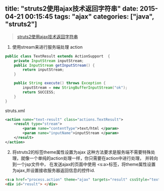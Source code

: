 title: "struts2使用ajax技术返回字符串"
date: 2015-04-21 00:15:45
tags: "ajax"
categories: ["java", "struts2"]
---

> [struts2使用ajax技术返回字符串](http://hi.baidu.com/suinmi/item/5de98cfb8da44eee1b111fa8)

1. 使用stream来进行服务端处理
action
```java
public class TextResult extends ActionSupport  {
    private InputStream inputStream;
    public InputStream getInputStream() {
        return inputStream;
    }

    public String execute() throws Exception {
        inputStream = new StringBufferInputStream("ok");
        return SUCCESS;
    }
} 
```
struts.xml
```xml
<action name="text-result" class="actions.TextResult">
    <result type="stream">
        <param name="contentType">text/html </param>
        <param name="inputName">inputStream </param>
    </result>
</action> 
```

2. 将struts2的标签theme属性设置为ajax
这种方法要求是服务端不需要特殊处理，就像一个单纯的action处理一样，你只需要在action中进行处理，
并转向到一个jsp文件中，
在发送ajax的页面中使用 <s:a>标签，将theme属性设置为ajax,并设置接收服务器返回信息的控件id.
```html
<s:a href="process.action" theme="ajax" targets="result" cssStyle="text-align:center;"/>
<div id="result"> </div> 
```
